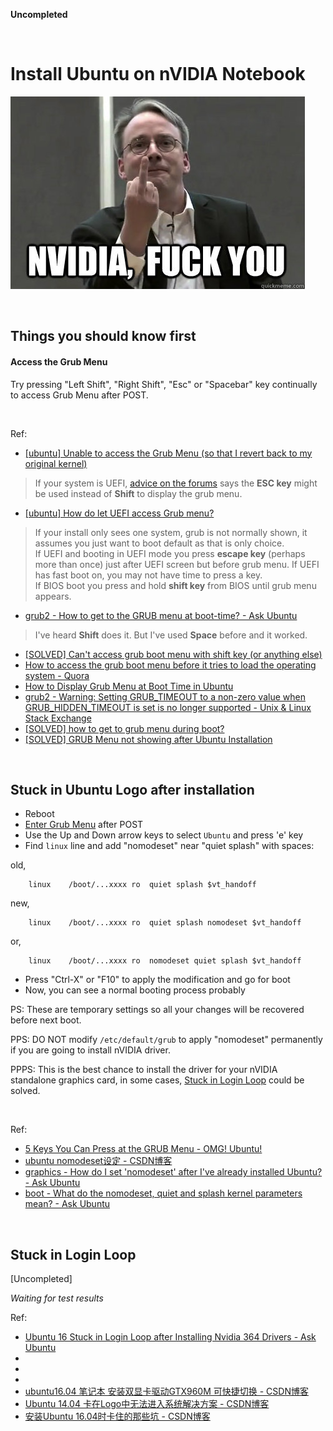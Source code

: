 **Uncompleted**

<br/>

# Install Ubuntu on nVIDIA Notebook

![](./NVIDIA-FUCK-YOU.jpg?raw=true)

<br/>

## Things you should know first

#### Access the Grub Menu

Try pressing "Left Shift", "Right Shift", "Esc" or "Spacebar" key continually to access Grub Menu after POST.

<br/>

Ref:

- [\[ubuntu\] Unable to access the Grub Menu (so that I revert back to my original kernel)](https://ubuntuforums.org/showthread.php?t=2361442#post_13645818)

> If your system is UEFI, [advice on the forums](https://ubuntuforums.org/showthread.php?t=2345616#post13579808) says the **ESC key** might be used instead of **Shift** to display the grub menu.

- [\[ubuntu\] How do let UEFI access Grub menu?](https://ubuntuforums.org/showthread.php?t=2345616#post13579808)

> If your install only sees one system, grub is not normally shown, it assumes you just want to boot default as that is only choice.    
> If UEFI and booting in UEFI mode you press **escape key** (perhaps more than once) just after UEFI screen but before grub menu. If UEFI has fast boot on, you may not have time to press a key.    
> If BIOS boot you press and hold **shift key** from BIOS until grub menu appears.

- [grub2 - How to get to the GRUB menu at boot-time? - Ask Ubuntu](https://askubuntu.com/questions/16042/how-to-get-to-the-grub-menu-at-boot-time#answer-16048)

> I've heard **Shift** does it. But I've used **Space** before and it worked.

- [\[SOLVED\] Can't access grub boot menu with shift key (or anything else)](https://ubuntuforums.org/showthread.php?t=1939408#post_11757915)
- [How to access the grub boot menu before it tries to load the operating system - Quora](https://www.quora.com/How-do-I-access-the-grub-boot-menu-before-it-tries-to-load-the-operating-system)
- [How to Display Grub Menu at Boot Time in Ubuntu](http://www.pontikis.net/tip/?id=36)
- [grub2 - Warning: Setting GRUB_TIMEOUT to a non-zero value when GRUB_HIDDEN_TIMEOUT is set is no longer supported - Unix &amp; Linux Stack Exchange](https://unix.stackexchange.com/questions/400803/warning-setting-grub-timeout-to-a-non-zero-value-when-grub-hidden-timeout-is-se)
- [\[SOLVED\] how to get to grub menu during boot?](https://ubuntuforums.org/showthread.php?t=1520821)
- [\[SOLVED\] GRUB Menu not showing after Ubuntu Installation](https://ubuntuforums.org/showthread.php?t=2380145)

<br/>

## Stuck in Ubuntu Logo after installation

- Reboot
- [Enter Grub Menu](#access-the-grub-menu) after POST
- Use the Up and Down arrow keys to select ```Ubuntu``` and press 'e' key
- Find ```linux``` line and add "nomodeset" near "quiet splash" with spaces:

old,
```
    linux    /boot/...xxxx ro  quiet splash $vt_handoff
```
new,
```
    linux    /boot/...xxxx ro  quiet splash nomodeset $vt_handoff
```
or,
```
    linux    /boot/...xxxx ro  nomodeset quiet splash $vt_handoff
```
- Press "Ctrl-X" or "F10" to apply the modification and go for boot
- Now, you can see a normal booting process probably

PS: These are temporary settings so all your changes will be recovered before next boot.

PPS: DO NOT modify ```/etc/default/grub``` to apply "nomodeset" permanently if you are going to install nVIDIA driver.

PPPS: This is the best chance to install the driver for your nVIDIA standalone graphics card, in some cases, [Stuck in Login Loop](#stuck-in-login-loop) could be solved.

<br/>

Ref:

- [5 Keys You Can Press at the GRUB Menu - OMG! Ubuntu!](https://www.omgubuntu.co.uk/2016/07/key-to-show-grub-menu-ubuntu)
- [ubuntu nomodeset设定 - CSDN博客](https://blog.csdn.net/CaptainHailong/article/details/79765579)
- [graphics - How do I set &#39;nomodeset&#39; after I&#39;ve already installed Ubuntu? - Ask Ubuntu](https://askubuntu.com/questions/38780/how-do-i-set-nomodeset-after-ive-already-installed-ubuntu)
- [boot - What do the nomodeset, quiet and splash kernel parameters mean? - Ask Ubuntu](https://askubuntu.com/questions/716957/what-do-the-nomodeset-quiet-and-splash-kernel-parameters-mean)

<br/>

## Stuck in Login Loop

[Uncompleted]

*Waiting for test results*

Ref:

- [Ubuntu 16 Stuck in Login Loop after Installing Nvidia 364 Drivers - Ask Ubuntu](https://askubuntu.com/questions/762831/ubuntu-16-stuck-in-login-loop-after-installing-nvidia-364-drivers)
- []()
- []()
- []()
- [ubuntu16.04 笔记本 安装双显卡驱动GTX960M  可快捷切换 - CSDN博客](https://blog.csdn.net/feishicheng/article/details/70662094)
- [Ubuntu 14.04 卡在Logo中无法进入系统解决方案 - CSDN博客](https://blog.csdn.net/github_33934628/article/details/52422855)
- [安装Ubuntu 16.04时卡住的那些坑 - CSDN博客](https://blog.csdn.net/Dod_Jdi/article/details/78635126)

<br/>
